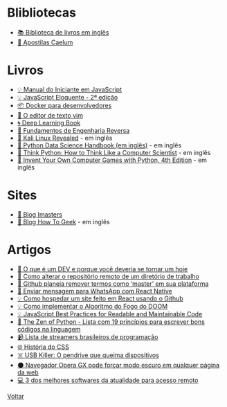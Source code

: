 # Blibliotecas
- [📚 Biblioteca de livros em inglês](https://b-ok.lat)
- [👀 Apostilas Caelum](https://www.caelum.com.br/apostilas)

# Livros
- [💡 Manual do Iniciante em JavaScript](https://github.com/ChristySchott/Manual-Iniciante-JavaScript/blob/master/Livro.md)
- [💡 JavaScript Eloquente - 2ª edição](https://github.com/braziljs/eloquente-javascript)
- [📦 Docker para desenvolvedores](https://leanpub.com/dockerparadesenvolvedores)
- [📄 O editor de texto vim](https://vimbook.gitbook.io/vimbook)
- [🌀 Deep Learning Book](http://www.deeplearningbook.com.br)
- [🧠 Fundamentos de Engenharia Reversa](https://mentebinaria.gitbook.io/engenharia-reversa)
- [🔐 Kali Linux Revealed](https://kali.training/lessons/introduction) - em inglês
- [🐍 Python Data Science Handbook (em inglês)](https://jakevdp.github.io/PythonDataScienceHandbook) - em inglês
- [🐍 Think Python: How to Think Like a Computer Scientist](http://greenteapress.com/thinkpython2/html/index.html) - em inglês
- [🐍 Invent Your Own Computer Games with Python, 4th Edition](http://inventwithpython.com/invent4thed/chapter0.html) - em inglês

# Sites
- [🔗 Blog Imasters](https://imasters.com.br)
- [🔗 Blog How To Geek](https://www.howtogeek.com) - em inglês

# Artigos
- [🐛 O que é um DEV e porque você deveria se tornar um hoje](https://medium.com/pergunteaodev/o-que-%C3%A9-um-dev-e-porque-voc%C3%AA-deveria-se-tornar-um-hoje-674638a2fe27)
- [🐙 Como alterar o repositório remoto de um diretório de trabalho](https://help.github.com/pt/github/using-git/changing-a-remotes-url) 
- [🐙 Github planeja remover termos como ‘master’ em sua plataforma](https://gizmodo.uol.com.br/github-planeja-remover-termos-como-master)
- [📱 Enviar mensagem para WhatsApp com React Native](https://medium.com/@miroldols/enviar-mensagem-para-whatsapp-com-react-native-70239bb65495)
- [💡 Como hospedar um site feito em React usando o Github](https://medium.com/@rogeriomattos38/como-hospedar-um-site-feito-em-react-usando-o-github-5e226e2b4cdc)
- [💡 Como implementar o Algoritmo do Fogo do DOOM](https://medium.com/@FilipeDeschamps/tutorial-completo-de-como-implementar-o-algoritmo-do-fogo-do-doom-41d38ac39fa7)
- [💡 JavaScript Best Practices for Readable and Maintainable Code](https://blog.bitsrc.io/javascript-best-practices-for-readable-and-maintainable-code-b54f0aca2353)
- [🐍 The Zen of Python - Lista com 19 princípios para escrever bons códigos na linguagem](https://pythonacademy.com.br/zen-of-python)
- [📹 Lista de streamers brasileiros de programação](http://gabsferreira.com/mais-de-30-streamers-brasileiros-de-programacao-data-science-e-tecnologia-em-geral)
- [🌐 História do CSS](https://www.felipefialho.com/blog/do-sass-e-bem-ao-css-in-js-a-evolucao-do-css-ao-longo-da-historia)
- [☠️ USB Killer: O pendrive que queima dispositivos](https://suporteninja.com/usb-killer-como-funciona-o-pendrive-que-queima-pc-notebook-tv-e-qualquer-outro-dispositivo-com-entrada-usb/?fbclid=IwAR0-0R4W1QEwX2moZk9ljbh8PV-v4Xq1CODq_7J3iFQblN5TTbjybGXBUmo)
- [🌑 Navegador Opera GX pode forçar modo escuro em qualquer página da web](https://canaltech.com.br/apps/navegador-opera-gx-agora-pode-forcar-modo-escuro-em-qualquer-pagina-da-web-166772)
- [💻 3 dos melhores softwares da atualidade para acesso remoto](https://www.tecmundo.com.br/software/154216-3-melhores-softwares-atualidade-acesso-remoto.htm)

[Voltar](../README.md)
